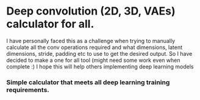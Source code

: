 # Deep convolution (2D, 3D, VAEs) calculator for all.

I have personally faced this as a challenge when trying to manually calculate all the conv operations required and what dimensions, latent dimensions, stride, padding etc to use to get the desired output. So I have decided to make a one for all tool (might need some work even when complete :)
I hope this will help others implementing deep learning models

### Simple calculator that meets all deep learning training requirements.
